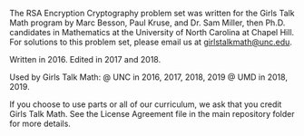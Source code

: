 The RSA Encryption Cryptography problem set was written for the Girls Talk Math program by Marc Besson, Paul Kruse, and Dr. Sam Miller, 
then Ph.D. candidates in Mathematics at the University of North Carolina at Chapel Hill. For solutions to this problem set, please email us at girlstalkmath@unc.edu.

Written in 2016. Edited in 2017 and 2018. 

Used by Girls Talk Math:
@ UNC in 2016, 2017, 2018, 2019
@ UMD in 2018, 2019.

If you choose to use parts or all of our curriculum, we ask that you credit Girls Talk Math. See the License Agreement file in the main repository folder for more details. 
